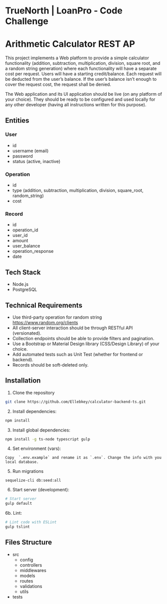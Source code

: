 # TrueNorth | LoanPro - Code Challenge
# Arithmetic Calculator REST AP

This project implements a Web platform to provide a simple calculator functionality (addition, subtraction, multiplication, division, square root, and a random string generation) where each functionality will have a separate cost per request. Users will have a starting credit/balance. Each request will be deducted from the user’s balance. If the user’s balance isn’t enough to cover the request cost, the request shall be denied.

The Web application and its UI application should be live (on any platform of your choice). They should be ready to be configured and used locally for any other developer (having all instructions written for this purpose).

## Entities

### User
* id
* username (email)
* password
* status (active, inactive)

### Operation
* id
* type (addition, subtraction, multiplication, division, square_root, random_string)
* cost

### Record
* id
* operation_id
* user_id
* amount
* user_balance
* operation_response
* date


## Tech Stack

* Node.js
* PostgreSQL

## Technical Requirements

* Use third-party operation for random string https://www.random.org/clients
* All client-server interaction should be through RESTful API (versionated).
* Collection endpoints should be able to provide filters and pagination.
* Use a Bootstrap or Material Design library (CSS/Design Library) of your choice.
* Add automated tests such as Unit Test (whether for frontend or backend).
* Records should be soft-deleted only.

## Installation
1. Clone the repository
```sh
git clone https://github.com/Ellebkey/calculator-backend-ts.git
```
2. Install dependencies:
```sh
npm install
```

3. Install global dependencies:
```sh
npm install -g ts-node typescript gulp
```

4. Set environment (vars):

```Copy  `.env.example` and rename it as `.env`. Change the info with you local database.```

5. Run migrations
```
sequelize-cli db:seed:all
```
6. Start server (development):
```sh
# Start server
gulp default
```

6b. Lint:
```sh
# Lint code with ESLint
gulp tslint
```

## Files Structure
- src
  - config
  - controllers
  - middlewares
  - models
  - routes
  - validations
  - utils
- tests

